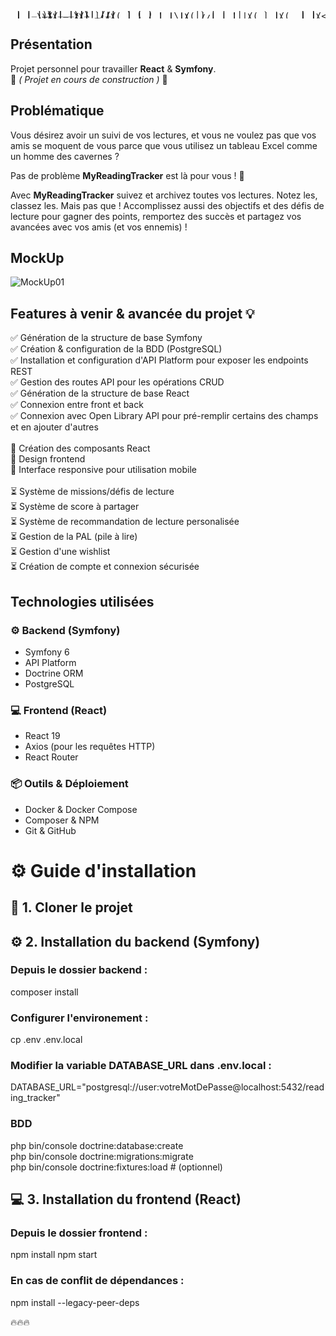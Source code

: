 <pre style="line-height:1px">                                                                     
    _ __ ___  _   _                                                   
   | '_ ` _ \| | | |                                                  
   | | | | | | |_| |                                                  
  _|_|_|_| |_|\__, |   _ _          _______             _             
 |  __ \       __/ |  | (_)        |__   __|           | |            
 | |__) |___  |___/ __| |_ _ __   __ _| |_ __ __ _  ___| | _____ _ __ 
 |  _  // _ \/ _` |/ _` | | '_ \ / _` | | '__/ _` |/ __| |/ / _ \ '__|
 | | \ \  __/ (_| | (_| | | | | | (_| | | | | (_| | (__|   <  __/ |   
 |_|  \_\___|\__,_|\__,_|_|_| |_|\__, |_|_|  \__,_|\___|_|\_\___|_|   
                                  __/ |                               
                                 |___/                                
</pre>

## Présentation

Projet personnel pour travailler **React** & **Symfony**.<br>
🚧 _( Projet en cours de construction )_ 🚧

## Problématique

Vous désirez avoir un suivi de vos lectures, et vous ne voulez pas que vos amis se moquent de vous parce que vous utilisez un tableau Excel comme un homme des cavernes ?

Pas de problème **MyReadingTracker** est là pour vous ! 🚀

Avec **MyReadingTracker** suivez et archivez toutes vos lectures. Notez les, classez les. Mais pas que !
Accomplissez aussi des objectifs et des défis de lecture pour gagner des points, remportez des succès et partagez vos avancées avec vos amis (et vos ennemis) !

## MockUp

![MockUp01](https://github.com/user-attachments/assets/b6158073-e306-4658-87e6-87a4aaddb938)

## Features à venir & avancée du projet 💡

✅ Génération de la structure de base Symfony<br>
✅ Création & configuration de la BDD (PostgreSQL)<br>
✅ Installation et configuration d'API Platform pour exposer les endpoints REST<br>
✅ Gestion des routes API pour les opérations CRUD<br>
✅ Génération de la structure de base React<br>
✅ Connexion entre front et back<br>
✅ Connexion avec Open Library API pour pré-remplir certains des champs et en ajouter d'autres<br>
<br>
🔄 Création des composants React<br>
🔄 Design frontend<br>
🔄 Interface responsive pour utilisation mobile<br>
<br>
⏳ Système de missions/défis de lecture<br>
⏳ Système de score à partager<br>
⏳ Système de recommandation de lecture personalisée<br>
⏳ Gestion de la PAL (pile à lire)<br>
⏳ Gestion d'une wishlist<br>
⏳ Création de compte et connexion sécurisée<br>

## Technologies utilisées

### ⚙️ Backend (Symfony)

- Symfony 6
- API Platform
- Doctrine ORM
- PostgreSQL

### 💻 Frontend (React)

- React 19
- Axios (pour les requêtes HTTP)
- React Router

### 📦 Outils & Déploiement

- Docker & Docker Compose
- Composer & NPM
- Git & GitHub

# ⚙️ Guide d'installation

## 🔗 1. Cloner le projet

## ⚙️ 2. Installation du backend (Symfony)

### Depuis le dossier backend :<br>

composer install

### Configurer l'environement :<br>

cp .env .env.local

### Modifier la variable DATABASE_URL dans .env.local :

DATABASE_URL="postgresql://user:votreMotDePasse@localhost:5432/reading_tracker"

### BDD<br>

php bin/console doctrine:database:create<br>
php bin/console doctrine:migrations:migrate<br>
php bin/console doctrine:fixtures:load # (optionnel)<br>

## 💻 3. Installation du frontend (React)<br>

### Depuis le dossier frontend :<br>

npm install
npm start

### En cas de conflit de dépendances :<br>

npm install --legacy-peer-deps

🔥🔥🔥
